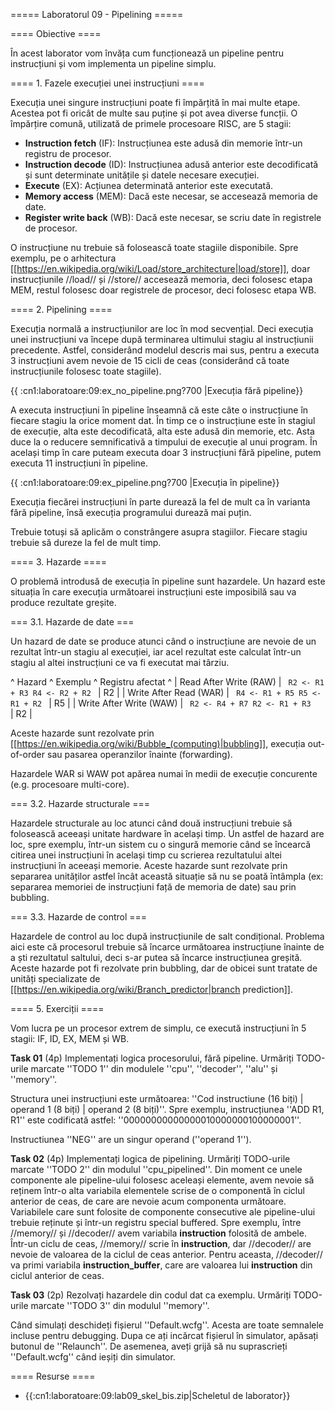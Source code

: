 ===== Laboratorul 09 - Pipelining =====

==== Obiective ====

În acest laborator vom învăța cum funcționează un pipeline pentru instrucțiuni și vom implementa un pipeline simplu.

==== 1. Fazele execuției unei instrucțiuni ====

Execuția unei singure instrucțiuni poate fi împărțită în mai multe etape. Acestea pot fi oricât de multe sau puține și pot avea diverse funcții. O împărțire comună, utilizată de primele procesoare RISC, are 5 stagii:
  * **Instruction fetch** (IF): Instrucțiunea este adusă din memorie într-un registru de procesor.
  * **Instruction decode** (ID): Instrucțiunea adusă anterior este decodificată și sunt determinate unitățile și datele necesare execuției.
  * **Execute** (EX): Acțiunea determinată anterior este executată.
  * **Memory access** (MEM): Dacă este necesar, se accesează memoria de date.
  * **Register write back** (WB): Dacă este necesar, se scriu date în registrele de procesor.

O instrucțiune nu trebuie să folosească toate stagiile disponibile. Spre exemplu, pe o arhitectura [[https://en.wikipedia.org/wiki/Load/store_architecture|load/store]], doar instrucțiunile //load// și //store// accesează memoria, deci folosesc etapa MEM, restul folosesc doar registrele de procesor, deci folosesc etapa WB.

==== 2. Pipelining ====

Execuția normală a instrucțiunilor are loc în mod secvențial. Deci execuția unei instrucțiuni va începe după terminarea ultimului stagiu al instrucțiunii precedente. Astfel, considerând modelul descris mai sus, pentru a executa 3 instrucțiuni avem nevoie de 15 cicli de ceas (considerând că toate instrucțiunile folosesc toate stagiile).

{{ :cn1:laboratoare:09:ex_no_pipeline.png?700 |Execuția fără pipeline}}

A executa instrucțiuni în pipeline înseamnă că este câte o instrucțiune în fiecare stagiu la orice moment dat. În timp ce o instrucțiune este în stagiul de execuție, alta este decodificată, alta este adusă din memorie, etc. Asta duce la o reducere semnificativă a timpului de execuție al unui program. În același timp în care puteam executa doar 3 instrucțiuni fără pipeline, putem executa 11 instrucțiuni în pipeline. 

{{ :cn1:laboratoare:09:ex_pipeline.png?700 |Execuția în pipeline}}

<note>
Execuția fiecărei instrucțiuni în parte durează la fel de mult ca în varianta fără pipeline, însă execuția programului durează mai puțin.
</note>

Trebuie totuși să aplicăm o constrângere asupra stagiilor. Fiecare stagiu trebuie să dureze la fel de mult timp.

==== 3. Hazarde ====

O problemă introdusă de execuția în pipeline sunt hazardele. Un hazard este situația în care execuția următoarei instrucțiuni este imposibilă sau va produce rezultate greșite.

=== 3.1. Hazarde de date ===

Un hazard de date se produce atunci când o instrucțiune are nevoie de un rezultat într-un stagiu al execuției, iar acel rezultat este calculat într-un stagiu al altei instrucțiuni ce va fi executat mai târziu.

^  Hazard  ^  Exemplu  ^  Registru afectat  ^
|  Read After Write (RAW)  |  <code>
R2 <- R1 + R3
R4 <- R2 + R2
</code>  |  R2  |
|  Write After Read (WAR)  |  <code>
R4 <- R1 + R5
R5 <- R1 + R2
</code>  |  R5  |
|  Write After Write (WAW)  |  <code>
R2 <- R4 + R7
R2 <- R1 + R3
</code>  |  R2  |

Aceste hazarde sunt rezolvate prin [[https://en.wikipedia.org/wiki/Bubble_(computing)|bubbling]], execuția out-of-order sau pasarea operanzilor înainte (forwarding).

<note>
Hazardele WAR si WAW pot apărea numai în medii de execuție concurente (e.g. procesoare multi-core).
</note>

=== 3.2. Hazarde structurale ===

Hazardele structurale au loc atunci când două instrucțiuni trebuie să folosească aceeași unitate hardware în același timp. Un astfel de hazard are loc, spre exemplu, într-un sistem cu o singură memorie când se încearcă citirea unei instrucțiuni în același timp cu scrierea rezultatului altei instrucțiuni în aceeași memorie. Aceste hazarde sunt rezolvate prin separarea unităților astfel încât această situație să nu se poată întâmpla (ex: separarea memoriei de instrucțiuni față de memoria de date) sau prin bubbling.

=== 3.3. Hazarde de control ===

Hazardele de control au loc după instrucțiunile de salt condițional. Problema aici este că procesorul trebuie să încarce următoarea instrucțiune înainte de a ști rezultatul saltului, deci s-ar putea să încarce instrucțiunea greșită. Aceste hazarde pot fi rezolvate prin bubbling, dar de obicei sunt tratate de unități specializate de [[https://en.wikipedia.org/wiki/Branch_predictor|branch prediction]].

==== 5. Exerciții ====

Vom lucra pe un procesor extrem de simplu, ce execută instrucțiuni în 5 stagii: IF, ID, EX, MEM și WB.

**Task 01** (4p) Implementați logica procesorului, fără pipeline. Urmăriți TODO-urile marcate ''TODO 1'' din modulele ''cpu'', ''decoder'', ''alu'' și ''memory''.

Structura unei instrucțiuni este următoarea: ''Cod instructiune (16 biți) | operand 1 (8 biți) | operand 2 (8 biți)''. Spre exemplu, instrucțiunea ''ADD R1, R1'' este codificată astfel: ''00000000000000010000000100000001''.

Instructiunea ''NEG'' are un singur operand (''operand 1'').

**Task 02** (4p) Implementați logica de pipelining. Urmăriți TODO-urile marcate ''TODO 2'' din modulul ''cpu_pipelined''.
<note tip>
Din moment ce unele componente ale pipeline-ului folosesc aceleași elemente, avem nevoie să reținem într-o alta variabila elementele scrise de o componentă în ciclul anterior de ceas, de care are nevoie acum componenta următoare. Variabilele care sunt folosite de componente consecutive ale pipeline-ului trebuie reținute și într-un registru special buffered. Spre exemplu, între //memory// și //decoder// avem variabila **instruction** folosită de ambele. Într-un ciclu de ceas, //memory// scrie în **instruction**, dar //decoder// are nevoie de valoarea de la ciclul de ceas anterior. Pentru aceasta, //decoder// va primi variabila **instruction_buffer**, care are valoarea lui **instruction** din ciclul anterior de ceas.
</note>

**Task 03** (2p) Rezolvați hazardele din codul dat ca exemplu. Urmăriți TODO-urile marcate ''TODO 3'' din modulul ''memory''.

<note tip>
Când simulați deschideți fișierul ''Default.wcfg''. Acesta are toate semnalele incluse pentru debugging. Dupa ce ați incărcat fișierul în simulator, apăsați butonul de ''Relaunch''. De asemenea, aveți grijă să nu suprascrieți ''Default.wcfg'' când ieșiți din simulator.
</note>

==== Resurse ====

  * {{:cn1:laboratoare:09:lab09_skel_bis.zip|Scheletul de laborator}}
